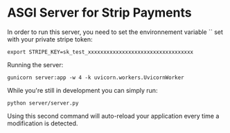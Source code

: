 # ASGI Server for Strip Payments

In order to run this server, you need to set the environnement variable `` set with your private stripe token:

```console
export STRIPE_KEY=sk_test_xxxxxxxxxxxxxxxxxxxxxxxxxxxxxxxxxx
```

Running the server:

```console
gunicorn server:app -w 4 -k uvicorn.workers.UvicornWorker
```

While you're still in development you can simply run:

```console
python server/server.py
```

Using this second command will auto-reload your application every time a modification is detected.
